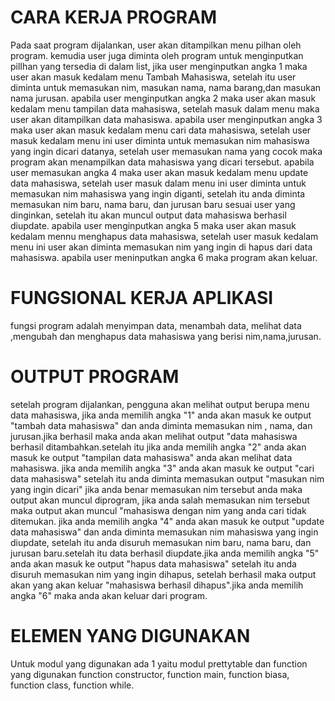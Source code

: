 # CARA KERJA PROGRAM
Pada saat program dijalankan, user akan ditampilkan menu pilhan oleh program. kemudia user juga diminta oleh program untuk menginputkan pilIhan yang tersedia di dalam list, jika user menginputkan angka 1 maka user akan masuk kedalam menu Tambah Mahasiswa, setelah itu user diminta untuk memasukan nim, masukan nama, nama barang,dan  masukan nama jurusan. apabila user menginputkan angka 2 maka user akan masuk kedalam menu tampilan data mahasiswa, setelah masuk dalam menu maka user akan ditampilkan data mahasiswa. apabila user menginputkan angka 3 maka user akan masuk kedalam menu cari data mahasiswa, setelah user masuk kedalam menu ini user diminta untuk memasukan nim mahasiswa yang ingin dicari datanya, setelah user memasukan nama yang cocok maka program akan menampilkan data mahasiswa yang dicari tersebut. apabila user memasukan angka 4 maka user akan masuk kedalam menu update data mahasiswa, setelah user masuk dalam menu ini user diminta untuk memasukan nim mahasiswa yang ingin diganti, setelah itu anda diminta memasukan nim baru, nama baru, dan jurusan baru sesuai user yang dinginkan, setelah itu akan muncul output data mahasiswa berhasil diupdate. apabila user menginputkan angka 5 maka user akan masuk kedalam mennu menghapus data mahasiswa, setelah user masuk kedalam menu ini user akan diminta memasukan nim yang ingin di hapus dari data mahasiswa. apabila user meninputkan angka 6 maka program akan keluar.

# FUNGSIONAL KERJA APLIKASI
fungsi program adalah menyimpan data, menambah data, melihat data ,mengubah dan menghapus data mahasiswa yang berisi nim,nama,jurusan.

# OUTPUT PROGRAM 
setelah program dijalankan, pengguna akan melihat output berupa menu data mahasiswa, jika anda memilih angka "1" anda akan masuk ke output "tambah data mahasiswa"
dan anda diminta memasukan nim , nama, dan jurusan.jika berhasil maka anda akan melihat output "data mahasiswa berhasil ditambahkan.setelah itu jika anda memilih angka "2" anda akan masuk ke output "tampilan data mahasiswa" anda akan melihat data mahasiswa. jika anda memilih angka "3" anda akan masuk ke output "cari data mahasiswa" setelah itu anda diminta memasukan output "masukan nim yang ingin dicari" jika anda benar memasukan nim tersebut anda maka output akan muncul diprogram, jika anda salah memasukan nim tersebut maka output akan muncul "mahasiswa dengan nim yang anda cari tidak ditemukan. jika anda memilih angka "4" anda akan masuk ke output "update data mahasiswa" dan anda diminta memasukan nim mahasiswa yang ingin diupdate, setelah itu anda disuruh memasukan nim baru, nama baru, dan jurusan baru.setelah itu data berhasil diupdate.jika anda memilih angka "5" anda akan masuk ke output "hapus data mahasiswa" setelah itu anda disuruh memasukan nim yang ingin dihapus, setelah berhasil maka output akan yang akan keluar  "mahasiswa berhasil dihapus".jika anda  memilih angka "6" maka anda akan keluar dari program.

# ELEMEN YANG DIGUNAKAN
Untuk modul yang digunakan ada 1 yaitu modul prettytable dan function yang digunakan function constructor, function main, function biasa, function class, function while.
